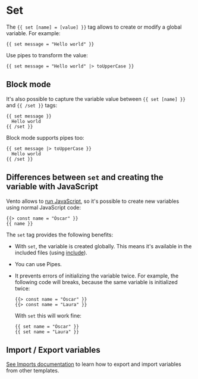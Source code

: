 # Set

The `{{ set [name] = [value] }}` tag allows to create or modify a global
variable. For example:

```vento
{{ set message = "Hello world" }}
```

Use pipes to transform the value:

```vento
{{ set message = "Hello world" |> toUpperCase }}
```

## Block mode

It's also possible to capture the variable value between `{{ set [name] }}` and
`{{ /set }}` tags:

```vento
{{ set message }}
  Hello world
{{ /set }}
```

Block mode supports pipes too:

```vento
{{ set message |> toUpperCase }}
  Hello world
{{ /set }}
```

## Differences between `set` and creating the variable with JavaScript

Vento allows to [run JavaScript](./javascript.md), so it's possible to create
new variables using normal JavaScript code:

```vento
{{> const name = "Óscar" }}
{{ name }}
```

The `set` tag provides the following benefits:

- With `set`, the variable is created globally. This means it's available in the
  included files (using [include](./include.md)).
- You can use Pipes.
- It prevents errors of initializing the variable twice. For example, the
  following code will breaks, because the same variable is initialized twice:
  ```vento
  {{> const name = "Óscar" }}
  {{> const name = "Laura" }}
  ```
  With `set` this will work fine:

  ```vento
  {{ set name = "Óscar" }}
  {{ set name = "Laura" }}
  ```

## Import / Export variables

[See Imports documentation](./import-export.md) to learn how to export and import variables from other templates.